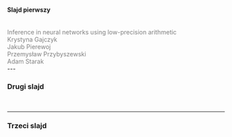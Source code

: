 #### Slajd pierwszy
<br>
<span style="color:gray">Inference in neural networks using low-precision arithmetic</span>
<br>
<span style="color:gray">
  Krystyna Gajczyk<br>
  Jakub Pierewoj<br>
  Przemysław Przybyszewski<br>
  Adam Starak<br>
</span>
---

### Drugi slajd
<br>


---

### Trzeci slajd
<br>
